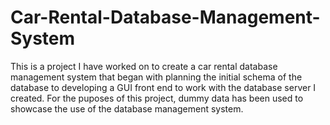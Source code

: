 # Car-Rental-Database-Management-System
This is a project I have worked on to create a car rental database management system that began with planning the initial schema of the database to developing a GUI front end to work with the database server I created. For the puposes of this project, dummy data has been used to showcase the use of the database management system.
